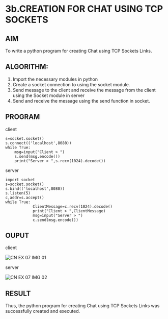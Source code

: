 # 3b.CREATION FOR CHAT USING TCP SOCKETS
## AIM
To write a python program for creating Chat using TCP Sockets Links.
## ALGORITHM:
1. Import the necessary modules in python
2. Create a socket connection to using the socket module.
3. Send message to the client and receive the message from the client using the Socket module in
 server
4. Send and receive the message using the send function in socket.
## PROGRAM
client
```
s=socket.socket() 
s.connect(('localhost',8080)) 
while True: 
    msg=input("Client > ") 
    s.send(msg.encode()) 
    print("Server > ",s.recv(1024).decode())
```
server
```
import socket 
s=socket.socket() 
s.bind(('localhost',8080)) 
s.listen(5) 
c,addr=s.accept() 
while True: 
            ClientMessage=c.recv(1024).decode() 
            print("Client > ",ClientMessage) 
            msg=input("Server > ") 
            c.send(msg.encode())
```
## OUPUT
client

![CN EX 07 IMG 01](https://github.com/user-attachments/assets/b94be872-ada1-40ae-adea-1216f0a17ff6)

server

![CN EX 07 IMG 02](https://github.com/user-attachments/assets/0045c3eb-797b-417d-9f38-d3274887f82f)


## RESULT
Thus, the python program for creating Chat using TCP Sockets Links was successfully 
created and executed.
